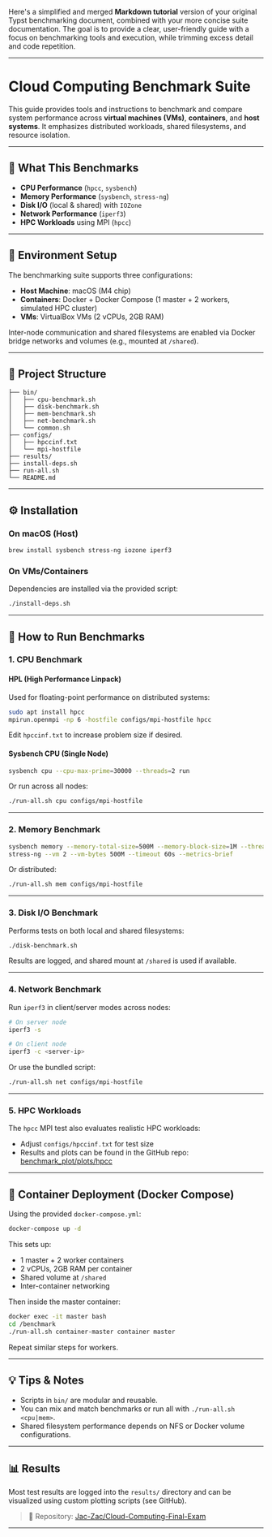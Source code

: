 Here's a simplified and merged **Markdown tutorial** version of your original Typst benchmarking document, combined with your more concise suite documentation. The goal is to provide a clear, user-friendly guide with a focus on benchmarking tools and execution, while trimming excess detail and code repetition.

---

# Cloud Computing Benchmark Suite

This guide provides tools and instructions to benchmark and compare system performance across **virtual machines (VMs)**, **containers**, and **host systems**. It emphasizes distributed workloads, shared filesystems, and resource isolation.

---

## 🧪 What This Benchmarks

- **CPU Performance** (`hpcc`, `sysbench`)
- **Memory Performance** (`sysbench`, `stress-ng`)
- **Disk I/O** (local & shared) with `IOZone`
- **Network Performance** (`iperf3`)
- **HPC Workloads** using MPI (`hpcc`)

---

## 🔧 Environment Setup

The benchmarking suite supports three configurations:

- **Host Machine**: macOS (M4 chip)
- **Containers**: Docker + Docker Compose (1 master + 2 workers, simulated HPC cluster)
- **VMs**: VirtualBox VMs (2 vCPUs, 2GB RAM)

Inter-node communication and shared filesystems are enabled via Docker bridge networks and volumes (e.g., mounted at `/shared`).

---

## 📁 Project Structure

```
├── bin/
│   ├── cpu-benchmark.sh
│   ├── disk-benchmark.sh
│   ├── mem-benchmark.sh
│   ├── net-benchmark.sh
│   └── common.sh
├── configs/
│   ├── hpccinf.txt
│   └── mpi-hostfile
├── results/
├── install-deps.sh
├── run-all.sh
└── README.md
```

---

## ⚙️ Installation

### On macOS (Host)

```bash
brew install sysbench stress-ng iozone iperf3
```

### On VMs/Containers

Dependencies are installed via the provided script:

```bash
./install-deps.sh
```

---

## 🚀 How to Run Benchmarks

### 1. CPU Benchmark

#### HPL (High Performance Linpack)

Used for floating-point performance on distributed systems:

```bash
sudo apt install hpcc
mpirun.openmpi -np 6 -hostfile configs/mpi-hostfile hpcc
```

Edit `hpccinf.txt` to increase problem size if desired.

#### Sysbench CPU (Single Node)

```bash
sysbench cpu --cpu-max-prime=30000 --threads=2 run
```

Or run across all nodes:

```bash
./run-all.sh cpu configs/mpi-hostfile
```

---

### 2. Memory Benchmark

```bash
sysbench memory --memory-total-size=500M --memory-block-size=1M --threads=2 run
stress-ng --vm 2 --vm-bytes 500M --timeout 60s --metrics-brief
```

Or distributed:

```bash
./run-all.sh mem configs/mpi-hostfile
```

---

### 3. Disk I/O Benchmark

Performs tests on both local and shared filesystems:

```bash
./disk-benchmark.sh
```

Results are logged, and shared mount at `/shared` is used if available.

---

### 4. Network Benchmark

Run `iperf3` in client/server modes across nodes:

```bash
# On server node
iperf3 -s

# On client node
iperf3 -c <server-ip>
```

Or use the bundled script:

```bash
./run-all.sh net configs/mpi-hostfile
```

---

### 5. HPC Workloads

The `hpcc` MPI test also evaluates realistic HPC workloads:

- Adjust `configs/hpccinf.txt` for test size
- Results and plots can be found in the GitHub repo:
  [benchmark_plot/plots/hpcc](https://github.com/Jac-Zac/Cloud-Computing-Final-Exam/tree/main/benchmark_plot/plots/hpcc)

---

## 🐳 Container Deployment (Docker Compose)

Using the provided `docker-compose.yml`:

```bash
docker-compose up -d
```

This sets up:

- 1 master + 2 worker containers
- 2 vCPUs, 2GB RAM per container
- Shared volume at `/shared`
- Inter-container networking

Then inside the master container:

```bash
docker exec -it master bash
cd /benchmark
./run-all.sh container-master container master
```

Repeat similar steps for workers.

---

## 💡 Tips & Notes

- Scripts in `bin/` are modular and reusable.
- You can mix and match benchmarks or run all with `./run-all.sh <cpu|mem>`.
- Shared filesystem performance depends on NFS or Docker volume configurations.

---

## 📊 Results

Most test results are logged into the `results/` directory and can be visualized using custom plotting scripts (see GitHub).

> 📁 Repository: [Jac-Zac/Cloud-Computing-Final-Exam](https://github.com/Jac-Zac/Cloud-Computing-Final-Exam)

---
